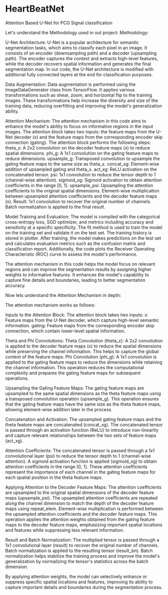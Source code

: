 # HeartBeatNet
Attention Based U-Net for PCG Signal classification

Let's understand the Methodology used in out project:
Methodology:

U-Net Architecture:
U-Net is a popular architecture for semantic segmentation tasks, which aims to classify each pixel in an image. It consists of an encoder (downsampling path) and a decoder (upsampling path). The encoder captures the context and extracts high-level features, while the decoder recovers spatial information and generates the final segmentation map.
In our code, the U-Net architecture is modified with additional fully connected layers at the end for classification purposes.

Data Augmentation:
Data augmentation is performed using the ImageDataGenerator class from TensorFlow. It applies various transformations such as shear, zoom, and horizontal flip to the training images. These transformations help increase the diversity and size of the training data, reducing overfitting and improving the model's generalization ability.

Attention Mechanism:
The attention mechanism in this code aims to enhance the model's ability to focus on informative regions in the input images.
The attention block takes two inputs: the feature maps from the U-Net decoder (x) and the feature maps from the corresponding encoder skip connection (gating).
The attention block performs the following steps:
            theta_x: A 2x2 convolution on the decoder feature maps (x) to reduce spatial dimensions.
            phi_g: A 1x1 convolution on the gating feature maps to reduce dimensions.
            upsample_g: Transposed convolution to upsample the gating feature maps to the same size as theta_x.
            concat_xg: Element-wise addition of upsampled gating and theta_x.
            act_xg: ReLU activation on the concatenated tensor.
            psi: 1x1 convolution to reduce the tensor depth to 1 (channel-wise attention).
            sigmoid_xg: Sigmoid activation to obtain attention coefficients in the range [0, 1].
            upsample_psi: Upsampling the attention coefficients to the original spatial dimensions.
            Element-wise multiplication between upsampled attention coefficients and the decoder feature maps (x).
            Result: 1x1 convolution to recover the original number of channels.
            Batch normalization is applied to the final result.
            
Model Training and Evaluation:
        The model is compiled with the categorical cross-entropy loss, SGD optimizer, and metrics including accuracy and sensitivity at a specific specificity.
        The fit method is used to train the model on the training set and validate it on the test set.
        The training history is stored in plotter.
        After training, the model makes predictions on the test set and calculates evaluation metrics such as the confusion matrix and classification report.
        Additionally, the code plots the Receiver Operating Characteristic (ROC) curve to assess the model's performance.

The attention mechanism in this code helps the model focus on relevant regions and can improve the segmentation results by assigning higher weights to informative features. It enhances the model's capability to capture fine details and boundaries, leading to better segmentation accuracy.

Now lets understand the Attention Mechanism in depth:

The attention mechanism works as follows:

Inputs to the Attention Block:
        The attention block takes two inputs:
            x: Feature maps from the U-Net decoder, which capture high-level semantic information.
            gating: Feature maps from the corresponding encoder skip connection, which contain lower-level spatial information.

Theta and Phi Convolutions:
        Theta Convolution (theta_x): A 2x2 convolution is applied to the decoder feature maps (x) to reduce the spatial dimensions while preserving the channel                   information. This helps to capture the global context of the feature maps.
        Phi Convolution (phi_g): A 1x1 convolution is applied to the gating feature maps to reduce the dimensions while retaining the channel information. This                   operation reduces the computational complexity and prepares the gating feature maps for subsequent operations.

Upsampling the Gating Feature Maps:
        The gating feature maps are upsampled to the same spatial dimensions as the theta feature maps using a transposed convolution operation (upsample_g).
        This operation ensures that the gating feature maps have the same size as the theta feature maps, allowing element-wise addition later in the process.

Concatenation and Activation:
        The upsampled gating feature maps and the theta feature maps are concatenated (concat_xg).
        The concatenated tensor is passed through an activation function (ReLU) to introduce non-linearity and capture relevant relationships between the two sets of             feature maps (act_xg).

Attention Coefficients:
        The concatenated tensor is passed through a 1x1 convolutional layer (psi) to reduce the tensor depth to 1 (channel-wise attention).
        A sigmoid activation function is applied (sigmoid_xg) to obtain attention coefficients in the range [0, 1].
        These attention coefficients represent the importance of each channel in the gating feature maps for each spatial position in the theta feature maps.

Applying Attention to the Decoder Feature Maps:
        The attention coefficients are upsampled to the original spatial dimensions of the decoder feature maps (upsample_psi).
        The upsampled attention coefficients are repeated along the channel dimension to match the depth of the decoder feature maps using repeat_elem.
        Element-wise multiplication is performed between the upsampled attention coefficients and the decoder feature maps.
        This operation applies the attention weights obtained from the gating feature maps to the decoder feature maps, emphasizing important spatial locations and              features while suppressing less relevant information.

Result and Batch Normalization:
        The multiplied tensor is passed through a 1x1 convolutional layer (result) to recover the original number of channels.
        Batch normalization is applied to the resulting tensor (result_bn).
        Batch normalization helps stabilize the training process and improve the model's generalization by normalizing the tensor's statistics across the batch                   dimension.

By applying attention weights, the model can selectively enhance or suppress specific spatial locations and features, improving its ability to capture important details and boundaries during the segmentation process.


